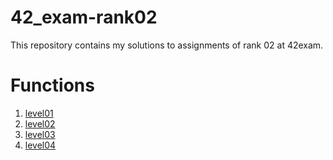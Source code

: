 # 42_exam-rank02

This repository contains my solutions to assignments of rank 02 at 42exam.

# Functions <a name="functions"></a>

1. [level01](level01/) 
2. [level02](level02/) 
3. [level03](level03/) 
4. [level04](level04/) 
